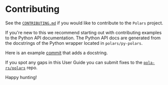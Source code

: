 # Contributing

See the [`CONTRIBUTING.md`](https://github.com/pola-rs/polars/blob/master/CONTRIBUTING.md) if you would like to contribute to the `Polars` project.

If you're new to this we recommend starting out with contributing examples to the Python API documentation. The Python API docs are generated from the docstrings of the Python wrapper located in `polars/py-polars`.

Here is an example [commit](https://github.com/pola-rs/polars/pull/3567/commits/5db9e335f3f2777dd1d6f80df765c6bca8f307b0) that adds a docstring.

If you spot any gaps in this User Guide you can submit fixes to the [`pola-rs/polars`](https://github.com/pola-rs/polars) repo.

Happy hunting!
